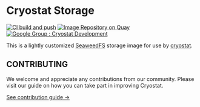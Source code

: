 # Cryostat Storage

[![CI build and push](https://github.com/cryostatio/cryostat-storage/actions/workflows/ci.yml/badge.svg)](https://github.com/cryostatio/cryostat-storage/actions/workflows/ci.yml)
[![Image Repository on Quay](https://quay.io/repository/cryostat/cryostat-storage/status "Image Repository on Quay")](https://quay.io/repository/cryostat/cryostat-storage)
[![Google Group : Cryostat Development](https://img.shields.io/badge/Google%20Group-Cryostat%20Development-blue.svg)](https://groups.google.com/g/cryostat-development)

This is a lightly customized [SeaweedFS](https://github.com/seaweedfs/seaweedfs) storage image for use by [cryostat](https://github.com/cryostatio/cryostat3).

## CONTRIBUTING

We welcome and appreciate any contributions from our community. Please visit our guide on how you can take part in improving Cryostat.

[See contribution guide →](https://github.com/cryostatio/cryostat3/blob/main/CONTRIBUTING.md)

